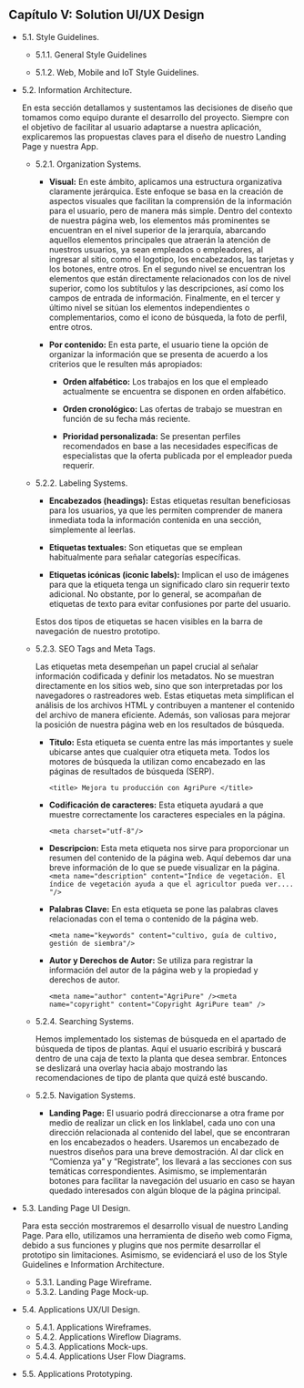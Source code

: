 ## Capítulo V: Solution UI/UX Design
- 5.1. Style Guidelines.
  - 5.1.1. General Style Guidelines
  
  
  - 5.1.2. Web, Mobile and IoT Style Guidelines.
- 5.2. Information Architecture.
  
  En esta sección detallamos y sustentamos las decisiones de diseño que tomamos como equipo durante el desarrollo del proyecto. Siempre con el objetivo de facilitar al usuario adaptarse a nuestra aplicación, explicaremos las propuestas claves para el diseño de nuestro Landing Page y nuestra App.
  - 5.2.1. Organization Systems.
    - **Visual:** En este ámbito, aplicamos una estructura organizativa claramente jerárquica. Este enfoque se basa en la creación de aspectos visuales que facilitan la comprensión de la información para el usuario, pero de manera más simple. Dentro del contexto de nuestra página web, los elementos más prominentes se encuentran en el nivel superior de la jerarquía, abarcando aquellos elementos principales que atraerán la atención de nuestros usuarios, ya sean empleados o empleadores, al ingresar al sitio, como el logotipo, los encabezados, las tarjetas y los botones, entre otros. En el segundo nivel se encuentran los elementos que están directamente relacionados con los de nivel superior, como los subtítulos y las descripciones, así como los campos de entrada de información. Finalmente, en el tercer y último nivel se sitúan los elementos independientes o complementarios, como el icono de búsqueda, la foto de perfil, entre otros.
    - **Por contenido:** En esta parte, el usuario tiene la opción de organizar la información que se presenta de acuerdo a los criterios que le resulten más apropiados:

      - **Orden alfabético:** Los trabajos en los que el empleado       actualmente se encuentra se disponen en orden alfabético.

      - **Orden cronológico:** Las ofertas de trabajo se muestran en      función de su fecha más reciente.

      - **Prioridad personalizada:** Se presentan perfiles recomendados en      base a las necesidades específicas de especialistas que la      oferta publicada por el empleador pueda requerir.    
  - 5.2.2. Labeling Systems.
    - **Encabezados (headings):** Estas etiquetas resultan beneficiosas para los usuarios, ya que les permiten comprender de manera inmediata toda la información contenida en una sección, simplemente al leerlas.

    - **Etiquetas textuales:** Son etiquetas que se emplean habitualmente para señalar categorías específicas.

    - **Etiquetas icónicas (iconic labels):** Implican el uso de imágenes para que la etiqueta tenga un significado claro sin requerir texto adicional. No obstante, por lo general, se acompañan de etiquetas de texto para evitar confusiones por parte del usuario.

    Estos dos tipos de etiquetas se hacen visibles en la barra de navegación de nuestro prototipo.
  - 5.2.3. SEO Tags and Meta Tags.

    Las etiquetas meta desempeñan un papel crucial al señalar información codificada y definir los metadatos. No se muestran directamente en los sitios web, sino que son interpretadas por los navegadores o rastreadores web. Estas etiquetas meta simplifican el análisis de los archivos HTML y contribuyen a mantener el contenido del archivo de manera eficiente. Además, son valiosas para mejorar la posición de nuestra página web en los resultados de búsqueda.

    - **Titulo:** Esta etiqueta se cuenta entre las más importantes y suele ubicarse antes que cualquier otra etiqueta meta. Todos los motores de búsqueda la utilizan como encabezado en las páginas de resultados de búsqueda (SERP).
  
      ```<title> Mejora tu producción con AgriPure </title>```

    - **Codificación de caracteres:** Esta etiqueta ayudará a que muestre correctamente los caracteres especiales en la página. 
  
      ``` <meta charset="utf-8"/> ```
    - **Descripcion:** Esta meta etiqueta nos sirve para proporcionar un resumen del contenido de la página web. Aquí debemos dar una breve información de lo que se puede visualizar en la página.
      ```<meta name="description" content="Índice de vegetación. El índice de vegetación ayuda a que el agricultor pueda ver.... "/> ```
    - **Palabras Clave:** En esta etiqueta se pone las palabras claves relacionadas con el tema o contenido de la página web.

        ``` <meta name="keywords" content="cultivo, guía de cultivo, gestión de siembra"/>  ```

    - **Autor y Derechos de Autor:** Se utiliza para registrar la información del autor de la página web y la propiedad y derechos de autor.

       ``` <meta name="author" content="AgriPure" /><meta name="copyright" content="Copyright AgriPure team" /> ```

  - 5.2.4. Searching Systems.

    Hemos implementado los sistemas de búsqueda en el apartado de búsqueda de tipos de plantas.  Aquí el usuario escribirá y buscará dentro de una caja de texto la planta que desea sembrar. Entonces se deslizará una overlay hacia abajo mostrando las recomendaciones de tipo de planta que quizá esté buscando.
  - 5.2.5. Navigation Systems.
      - **Landing Page:** 
      El usuario podrá direccionarse a otra frame por medio de realizar un click en los linklabel, cada uno con una dirección relacionada al contenido del label, que se encontraran en los encabezados o headers. Usaremos un encabezado de nuestros diseños para una breve demostración. Al dar click en “Comienza ya” y “Registrate”, los llevará a las secciones con sus temáticas correspondientes. Asimismo, se implementarán botones para facilitar la navegación del usuario en caso se hayan quedado interesados con algún bloque de la página principal.

- 5.3. Landing Page UI Design.
  
    Para esta sección mostraremos el desarrollo visual de nuestro Landing Page. Para ello, utilizamos una herramienta de diseño web como Figma, debido a sus funciones y plugins que nos permite desarrollar el prototipo sin limitaciones. Asimismo, se evidenciará el uso de los Style Guidelines e Information Architecture.
  - 5.3.1. Landing Page Wireframe.
  - 5.3.2. Landing Page Mock-up.
- 5.4. Applications UX/UI Design.
  - 5.4.1. Applications Wireframes.
  - 5.4.2. Applications Wireflow Diagrams.
  - 5.4.3. Applications Mock-ups.
  - 5.4.4. Applications User Flow Diagrams.
- 5.5. Applications Prototyping.
  

